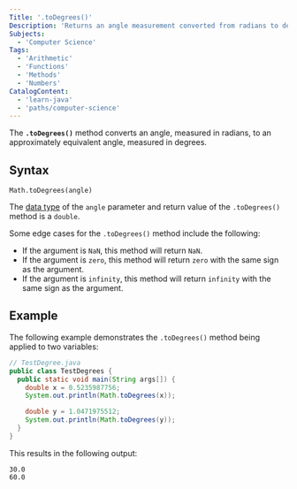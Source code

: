 ```yaml
---
Title: '.toDegrees()'
Description: 'Returns an angle measurement converted from radians to degrees.'
Subjects:
  - 'Computer Science'
Tags:
  - 'Arithmetic'
  - 'Functions'
  - 'Methods'
  - 'Numbers'
CatalogContent:
  - 'learn-java'
  - 'paths/computer-science'
---
```


The **`.toDegrees()`** method converts an angle, measured in radians, to an approximately equivalent angle, measured in degrees.

## Syntax

```pseudo
Math.toDegrees(angle)
```

The [data type](https://www.codecademy.com/resources/docs/java/data-types) of the `angle` parameter and return value of the `.toDegrees()` method is a `double`.

Some edge cases for the `.toDegrees()` method include the following:

- If the argument is `NaN`, this method will return `NaN`.
- If the argument is `zero`, this method will return `zero` with the same sign as the argument.
- If the argument is `infinity`, this method will return `infinity` with the same sign as the argument.

## Example

The following example demonstrates the `.toDegrees()` method being applied to two variables:

```java
// TestDegree.java
public class TestDegrees {
  public static void main(String args[]) {
    double x = 0.5235987756;
    System.out.println(Math.toDegrees(x));

    double y = 1.0471975512;
    System.out.println(Math.toDegrees(y));
  }
}
```

This results in the following output:

```shell
30.0
60.0
```
